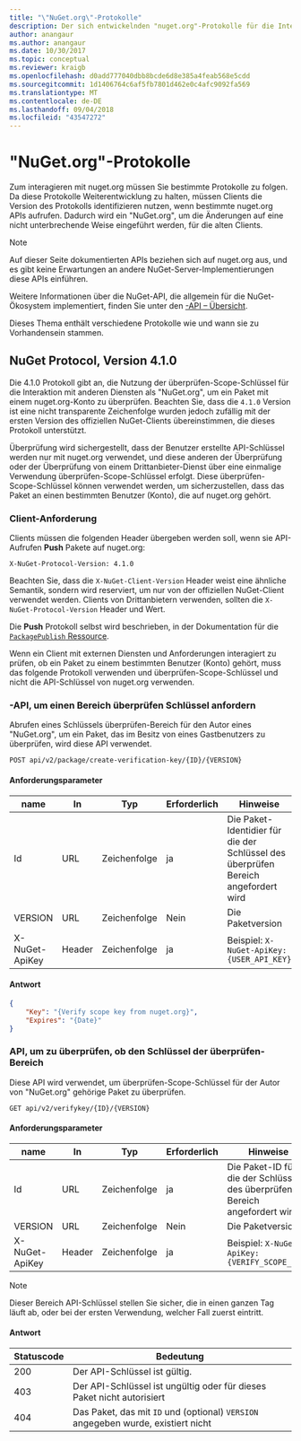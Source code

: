 ```yaml
---
title: "\"NuGet.org\"-Protokolle"
description: Der sich entwickelnden "nuget.org"-Protokolle für die Interaktion mit NuGet-Clients.
author: anangaur
ms.author: anangaur
ms.date: 10/30/2017
ms.topic: conceptual
ms.reviewer: kraigb
ms.openlocfilehash: d0add777040dbb8bcde6d8e385a4feab568e5cdd
ms.sourcegitcommit: 1d1406764c6af5fb7801d462e0c4afc9092fa569
ms.translationtype: MT
ms.contentlocale: de-DE
ms.lasthandoff: 09/04/2018
ms.locfileid: "43547272"
---
```

# <a name="nugetorg-protocols"></a>"NuGet.org"-Protokolle

Zum interagieren mit nuget.org müssen Sie bestimmte Protokolle zu folgen. Da diese Protokolle Weiterentwicklung zu halten, müssen Clients die Version des Protokolls identifizieren nutzen, wenn bestimmte nuget.org APIs aufrufen. Dadurch wird ein "NuGet.org", um die Änderungen auf eine nicht unterbrechende Weise eingeführt werden, für die alten Clients.

> [!Note]
> Auf dieser Seite dokumentierten APIs beziehen sich auf nuget.org aus, und es gibt keine Erwartungen an andere NuGet-Server-Implementierungen diese APIs einführen. 

Weitere Informationen über die NuGet-API, die allgemein für die NuGet-Ökosystem implementiert, finden Sie unter den [-API – Übersicht](overview.md).

Dieses Thema enthält verschiedene Protokolle wie und wann sie zu Vorhandensein stammen.

## <a name="nuget-protocol-version-410"></a>NuGet Protocol, Version 4.1.0

Die 4.1.0 Protokoll gibt an, die Nutzung der überprüfen-Scope-Schlüssel für die Interaktion mit anderen Diensten als "NuGet.org", um ein Paket mit einem nuget.org-Konto zu überprüfen. Beachten Sie, dass die `4.1.0` Version ist eine nicht transparente Zeichenfolge wurden jedoch zufällig mit der ersten Version des offiziellen NuGet-Clients übereinstimmen, die dieses Protokoll unterstützt.

Überprüfung wird sichergestellt, dass der Benutzer erstellte API-Schlüssel werden nur mit nuget.org verwendet, und diese anderen der Überprüfung oder der Überprüfung von einem Drittanbieter-Dienst über eine einmalige Verwendung überprüfen-Scope-Schlüssel erfolgt. Diese überprüfen-Scope-Schlüssel können verwendet werden, um sicherzustellen, dass das Paket an einen bestimmten Benutzer (Konto), die auf nuget.org gehört.

### <a name="client-requirement"></a>Client-Anforderung

Clients müssen die folgenden Header übergeben werden soll, wenn sie API-Aufrufen **Push** Pakete auf nuget.org:

    X-NuGet-Protocol-Version: 4.1.0

Beachten Sie, dass die `X-NuGet-Client-Version` Header weist eine ähnliche Semantik, sondern wird reserviert, um nur von der offiziellen NuGet-Client verwendet werden. Clients von Drittanbietern verwenden, sollten die `X-NuGet-Protocol-Version` Header und Wert.

Die **Push** Protokoll selbst wird beschrieben, in der Dokumentation für die [ `PackagePublish` Ressource](package-publish-resource.md).

Wenn ein Client mit externen Diensten und Anforderungen interagiert zu prüfen, ob ein Paket zu einem bestimmten Benutzer (Konto) gehört, muss das folgende Protokoll verwenden und überprüfen-Scope-Schlüssel und nicht die API-Schlüssel von nuget.org verwenden.

### <a name="api-to-request-a-verify-scope-key"></a>-API, um einen Bereich überprüfen Schlüssel anfordern

Abrufen eines Schlüssels überprüfen-Bereich für den Autor eines "NuGet.org", um ein Paket, das im Besitz von eines Gastbenutzers zu überprüfen, wird diese API verwendet.

    POST api/v2/package/create-verification-key/{ID}/{VERSION}

#### <a name="request-parameters"></a>Anforderungsparameter

name           | In     | Typ   | Erforderlich | Hinweise
-------------- | ------ | ------ | -------- | -----
Id             | URL    | Zeichenfolge | ja      | Die Paket-Identidier für die der Schlüssel des überprüfen Bereich angefordert wird
VERSION        | URL    | Zeichenfolge | Nein       | Die Paketversion
X-NuGet-ApiKey | Header | Zeichenfolge | ja      | Beispiel: `X-NuGet-ApiKey: {USER_API_KEY}`

#### <a name="response"></a>Antwort

```json
{
    "Key": "{Verify scope key from nuget.org}",
    "Expires": "{Date}"
}
```

### <a name="api-to-verify-the-verify-scope-key"></a>API, um zu überprüfen, ob den Schlüssel der überprüfen-Bereich

Diese API wird verwendet, um überprüfen-Scope-Schlüssel für der Autor von "NuGet.org" gehörige Paket zu überprüfen.

    GET api/v2/verifykey/{ID}/{VERSION}

#### <a name="request-parameters"></a>Anforderungsparameter

name           | In     | Typ   | Erforderlich | Hinweise
-------------  | ------ | ------ | -------- | -----
Id             | URL    | Zeichenfolge | ja      | Die Paket-ID für die der Schlüssel des überprüfen Bereich angefordert wird
VERSION        | URL    | Zeichenfolge | Nein       | Die Paketversion
X-NuGet-ApiKey | Header | Zeichenfolge | ja      | Beispiel: `X-NuGet-ApiKey: {VERIFY_SCOPE_KEY}`

> [!Note]
> Dieser Bereich API-Schlüssel stellen Sie sicher, die in einen ganzen Tag läuft ab, oder bei der ersten Verwendung, welcher Fall zuerst eintritt.

#### <a name="response"></a>Antwort

Statuscode | Bedeutung
----------- | -------
200         | Der API-Schlüssel ist gültig.
403         | Der API-Schlüssel ist ungültig oder für dieses Paket nicht autorisiert
404         | Das Paket, das mit `ID` und (optional) `VERSION` angegeben wurde, existiert nicht

